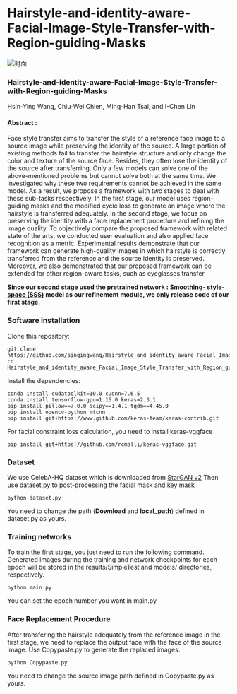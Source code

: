 # Hairstyle-and-identity-aware-Facial-Image-Style-Transfer-with-Region-guiding-Masks

![封面](https://github.com/singingwang/Hairstyle-and-identity-aware-Facial-Image-Style-Transfer-with-Region-guiding-Masks/assets/25973060/e6a40530-b245-4092-b30a-0d25f874b408)
### Hairstyle-and-identity-aware-Facial-Image-Style-Transfer-with-Region-guiding-Masks
Hsin-Ying Wang, Chiu-Wei Chien, Ming-Han Tsai, and I-Chen Lin
#### **Abstract :**
Face style transfer aims to transfer the style of a reference face image to a source image while preserving the identity of the source. A large portion of existing methods fail to transfer the hairstyle structure and only change the color and texture of the source face. Besides, they often lose the identity of the source after transferring. Only a few models can solve one of the above-mentioned problems but cannot solve both at the same time. We investigated why these two requirements cannot be achieved in the same model. As a result, we propose a framework with two stages to deal with these sub-tasks respectively. In the first stage, our model uses region-guiding masks and the modified cycle loss to generate an image where the hairstyle is transferred adequately. In the second stage, we focus on preserving the identity with a face replacement procedure and refining the image quality. To objectively compare the proposed framework with related state of the arts, we conducted user evaluation and also applied face recognition as a metric. Experimental results demonstrate that our framework can generate high-quality images in which hairstyle is correctly transferred from the reference and the source identity is preserved. Moreover, we also demonstrated that our proposed framework can be extended for other region-aware tasks, such as eyeglasses transfer.

**Since our second stage used the pretrained network : [Smoothing-
style-space (SSS)](https://github.com/yhlleo/SmoothingLatentSpace) model as our refinement module, we only release code of our first stage.**

### Software installation
Clone this repository:
```
git clone https://github.com/singingwang/Hairstyle_and_identity_aware_Facial_Image_Style_Transfer_with_Region_guiding_Masks.git
cd Hairstyle_and_identity_aware_Facial_Image_Style_Transfer_with_Region_guiding_Masks/
```
Install the dependencies:
```
conda install cudatoolkit=10.0 cudnn=7.6.5
conda install tensorflow-gpu=1.15.0 keras=2.3.1
pip install pillow==7.0.0 scipy==1.4.1 tqdm==4.45.0
pip install opencv-python mtcnn
pip install git+https://www.github.com/keras-team/keras-contrib.git
```
For facial constraint loss calculation, you need to install keras-vggface
```
pip install git+https://github.com/rcmalli/keras-vggface.git
```
### Dataset
We use CelebA-HQ dataset which is downloaded from [StarGAN v2](https://github.com/clovaai/stargan-v2)
Then use dataset.py to post-processing the facial mask and key mask
```
python dataset.py
```
You need to change the path (**Download** and **local_path**) defined in dataset.py as yours.

### Training networks
To train the first stage, you just need to run the following command. Generated images during the training and network checkpoints for each epoch will be stored in the results/SimpleTest and models/ directories, respectively. 
```
python main.py
```
You can set the epoch number you want in main.py

### Face Replacement Procedure
After transfering the hairstyle adequately from the reference image in the first stage, we need to replace the output face with the face of the source image. Use Copypaste.py to generate the replaced images. 
```
python Copypaste.py
```
You need to change the source image path defined in Copypaste.py as yours.


